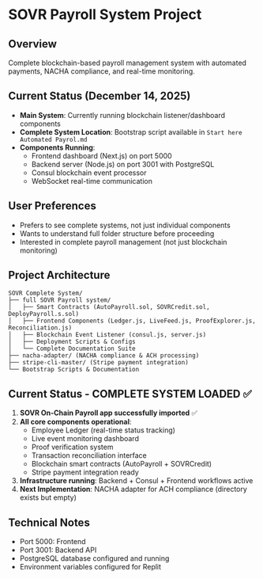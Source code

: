 # SOVR Payroll System Project

## Overview
Complete blockchain-based payroll management system with automated payments, NACHA compliance, and real-time monitoring.

## Current Status (December 14, 2025)
- **Main System**: Currently running blockchain listener/dashboard components
- **Complete System Location**: Bootstrap script available in `Start here Automated Payrol.md`
- **Components Running**: 
  - Frontend dashboard (Next.js) on port 5000
  - Backend server (Node.js) on port 3001 with PostgreSQL
  - Consul blockchain event processor
  - WebSocket real-time communication

## User Preferences
- Prefers to see complete systems, not just individual components
- Wants to understand full folder structure before proceeding
- Interested in complete payroll management (not just blockchain monitoring)

## Project Architecture
```
SOVR Complete System/
├── full SOVR Payroll system/
│   ├── Smart Contracts (AutoPayroll.sol, SOVRCredit.sol, DeployPayroll.s.sol)
│   ├── Frontend Components (Ledger.js, LiveFeed.js, ProofExplorer.js, Reconciliation.js)
│   ├── Blockchain Event Listener (consul.js, server.js)
│   ├── Deployment Scripts & Configs
│   └── Complete Documentation Suite
├── nacha-adapter/ (NACHA compliance & ACH processing)
├── stripe-cli-master/ (Stripe payment integration)
└── Bootstrap Scripts & Documentation
```

## Current Status - COMPLETE SYSTEM LOADED ✅
1. **SOVR On-Chain Payroll app successfully imported** ✅
2. **All core components operational**: 
   - Employee Ledger (real-time status tracking)
   - Live event monitoring dashboard
   - Proof verification system
   - Transaction reconciliation interface
   - Blockchain smart contracts (AutoPayroll + SOVRCredit)
   - Stripe payment integration ready
3. **Infrastructure running**: Backend + Consul + Frontend workflows active
4. **Next Implementation**: NACHA adapter for ACH compliance (directory exists but empty)

## Technical Notes
- Port 5000: Frontend
- Port 3001: Backend API
- PostgreSQL database configured and running
- Environment variables configured for Replit